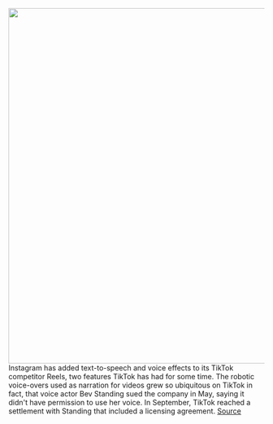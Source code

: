 <img src='https://cdn.vox-cdn.com/thumbor/8RapoYAzifk522aTgTY7oxCccCI=/0x0:726x912/1200x0/filters:focal(0x0:726x912):no_upscale()/cdn.vox-cdn.com/uploads/chorus_asset/file/23008827/voice_effect.PNG' width='700px' /><br/>
Instagram has added text-to-speech and voice effects to its TikTok competitor Reels, two features TikTok has had for some time. The robotic voice-overs used as narration for videos grew so ubiquitous on TikTok in fact, that voice actor Bev Standing sued the company in May, saying it didn't have permission to use her voice. In September, TikTok reached a settlement with Standing that included a licensing agreement.
<a href='https://www.theverge.com/2021/11/12/22778073/instagram-reels-text-to-voice-effects-tiktok-creators'> Source <a/>